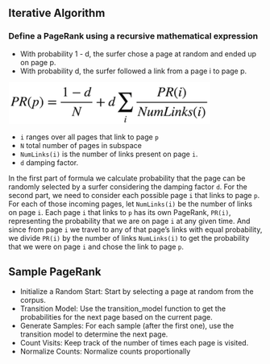 ## Iterative Algorithm

### Define a PageRank using a recursive mathematical expression

- With probability 1 - d, the surfer chose a page at random and ended up on page p.
- With probability d, the surfer followed a link from a page i to page p.

<img src="../assets/pagerank-iterative-algorithm.png" width="400"/>

- `i` ranges over all pages that link to page `p`
- `N` total number of pages in subspace
- `NumLinks(i)` is the number of links present on page `i`.
- `d` damping factor.


In the first part of formula we calculate probability that the page can be randomly selected by a surfer considering the damping factor `d`. 
For the second part, we need to consider each possible page `i` that links to page `p`. For each of those incoming pages, let `NumLinks(i)` be the number of links on page `i`. Each page `i` that links to `p` has its own PageRank, `PR(i)`, representing the probability that we are on page `i` at any given time. And since from page `i` we travel to any of that page’s links with equal probability, we divide `PR(i)` by the number of links `NumLinks(i)` to get the probability that we were on page `i` and chose the link to page `p`.


## Sample PageRank

- Initialize a Random Start: Start by selecting a page at random from the corpus.
- Transition Model: Use the transition_model function to get the probabilities for the next page based on the current page.
- Generate Samples: For each sample (after the first one), use the transition model to determine the next page.
- Count Visits: Keep track of the number of times each page is visited.
- Normalize Counts: Normalize counts proportionally